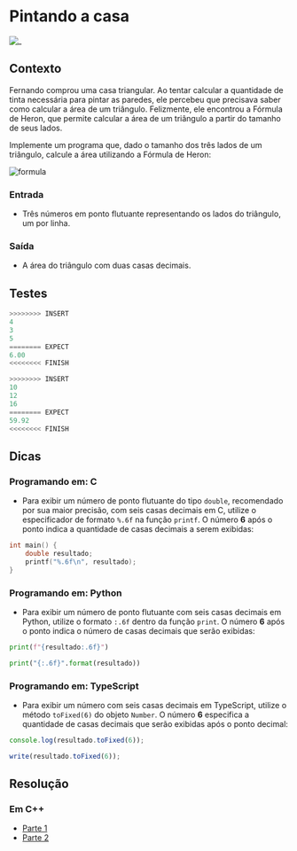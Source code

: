 
# Pintando a casa

![_](https://raw.githubusercontent.com/qxcodefup/arcade/master/base/pintando/cover.jpg)

## Contexto

Fernando comprou uma casa triangular. Ao tentar calcular a quantidade de tinta necessária para pintar as paredes, ele percebeu que precisava saber como calcular a área de um triângulo. Felizmente, ele encontrou a Fórmula de Heron, que permite calcular a área de um triângulo a partir do tamanho de seus lados.

Implemente um programa que, dado o tamanho dos três lados de um triângulo, calcule a área utilizando a Fórmula de Heron:

![formula](https://raw.githubusercontent.com/qxcodefup/arcade/master/base/pintando/heron.jpg)​

### Entrada

- Três números em ponto flutuante representando os lados do triângulo, um por linha.

### Saída

- A área do triângulo com duas casas decimais.

## Testes

```py
>>>>>>>> INSERT
4
3
5
======== EXPECT
6.00
<<<<<<<< FINISH
```

```py
>>>>>>>> INSERT
10
12
16
======== EXPECT
59.92
<<<<<<<< FINISH
```

## Dicas

### Programando em: C

- Para exibir um número de ponto flutuante do tipo `double`, recomendado por sua maior precisão, com seis casas decimais em C, utilize o especificador de formato `%.6f` na função `printf`. O número **6** após o ponto indica a quantidade de casas decimais a serem exibidas:

```c
int main() {
    double resultado;
    printf("%.6f\n", resultado);
}
```

### Programando em: Python

- Para exibir um número de ponto flutuante com seis casas decimais em Python, utilize o formato `:.6f` dentro da função `print`. O número **6** após o ponto indica o número de casas decimais que serão exibidas:

```py
print(f"{resultado:.6f}")
```

```py
print("{:.6f}".format(resultado))
```

### Programando em: TypeScript

- Para exibir um número com seis casas decimais em TypeScript, utilize o método `toFixed(6)` do objeto `Number`. O número **6** especifica a quantidade de casas decimais que serão exibidas após o ponto decimal:

```ts
console.log(resultado.toFixed(6)); 
```

```ts
write(resultado.toFixed(6));
```

## Resolução

### Em C++

- [Parte 1](https://youtu.be/nlgT_jAtmy4)
- [Parte 2](https://youtu.be/sWg893W5r_w)
